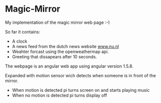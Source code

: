 # Magic-Mirror

My implementation of the magic mirror web page :-)

So far it contains:
- A clock
- A news feed from the dutch news website www.nu.nl
- Weahter forcast using the openweathermap api.
- Greeting that dissapears after 10 seconds.

The webpage is an angular web app using angular version 1.5.8.

Expanded with motion sensor wich detects when someone is in front of the mirror.
- When motion is detected pi turns screen on and starts playing     music
- When no motion is detected pi turns display off